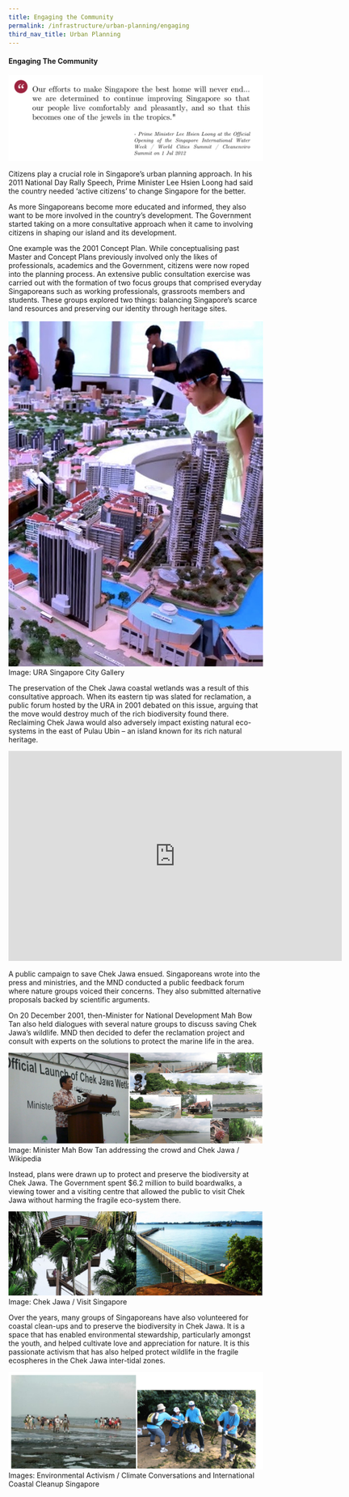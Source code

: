```yaml
---
title: Engaging the Community
permalink: /infrastructure/urban-planning/engaging
third_nav_title: Urban Planning
---
```

#### Engaging The Community

![Alt text for image on Isomer site](/images/infrastructure/urban-planning/up-14.png)

Citizens play a crucial role in Singapore’s urban planning approach. In his 2011 National Day Rally Speech, Prime Minister Lee Hsien Loong had said the country needed ‘active citizens’ to change Singapore for the better.

As more Singaporeans become more educated and informed, they also want to be more involved in the country’s development. The Government started taking on a more consultative approach when it came to involving citizens in shaping our island and its development.

One example was the 2001 Concept Plan. While conceptualising past Master and Concept Plans previously involved only the likes of professionals, academics and the Government, citizens were now roped into the planning process. An extensive public consultation exercise was carried out with the formation of two focus groups that comprised everyday Singaporeans such as working professionals, grassroots members and students. These groups explored two things: balancing Singapore’s scarce land resources and preserving our identity through heritage sites.

![Alt text for image on Isomer site](/images/infrastructure/urban-planning/up-15.png)Image: URA Singapore City Gallery

The preservation of the Chek Jawa coastal wetlands was a result of this consultative approach. When its eastern tip was slated for reclamation, a public forum hosted by the URA in 2001 debated on this issue, arguing that the move would destroy much of the rich biodiversity found there. Reclaiming Chek Jawa would also adversely impact existing natural eco-systems in the east of Pulau Ubin – an island known for its rich natural heritage.

<iframe width="660" height="415" src="https://www.youtube.com/embed/NvhntoAcsJc" title="YouTube video player" frameborder="0" allow="accelerometer; autoplay; clipboard-write; encrypted-media; gyroscope; picture-in-picture" allowfullscreen></iframe>

A public campaign to save Chek Jawa ensued. Singaporeans wrote into the press and ministries, and the MND conducted a public feedback forum where nature groups voiced their concerns. They also submitted alternative proposals backed by scientific arguments.

On 20 December 2001, then-Minister for National Development Mah Bow Tan also held dialogues with several nature groups to discuss saving Chek Jawa’s wildlife. MND then decided to defer the reclamation project and consult with experts on the solutions to protect the marine life in the area.

![Alt text for image on Isomer site](/images/infrastructure/urban-planning/up-16.png)Image: Minister Mah Bow Tan addressing the crowd and Chek Jawa / Wikipedia

Instead, plans were drawn up to protect and preserve the biodiversity at Chek Jawa. The Government spent $6.2 million to build boardwalks, a viewing tower and a visiting centre that allowed the public to visit Chek Jawa without harming the fragile eco-system there.

![Alt text for image on Isomer site](/images/infrastructure/urban-planning/up-25.png)Image: Chek Jawa / Visit Singapore

Over the years, many groups of Singaporeans have also volunteered for coastal clean-ups and to preserve the biodiversity in Chek Jawa. It is a space that has enabled environmental stewardship, particularly amongst the youth, and helped cultivate love and appreciation for nature. It is this passionate activism that has also helped protect wildlife in the fragile ecospheres in the Chek Jawa inter-tidal zones.

![Alt text for image on Isomer site](/images/infrastructure/urban-planning/up-17.png)Images: Environmental Activism / Climate Conversations and International Coastal Cleanup Singapore